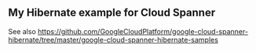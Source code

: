 ## My Hibernate example for Cloud Spanner

See also https://github.com/GoogleCloudPlatform/google-cloud-spanner-hibernate/tree/master/google-cloud-spanner-hibernate-samples
